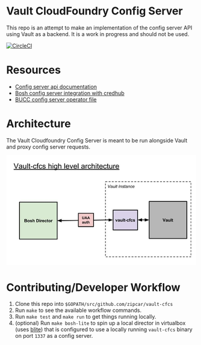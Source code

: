 # Vault CloudFoundry Config Server
This repo is an attempt to make an implementation of the config server API using Vault as a backend. It is a work in progress and should not be used.

[![CircleCI](https://circleci.com/gh/Zipcar/vault-cfcs/tree/master.svg?style=svg)](https://circleci.com/gh/Zipcar/vault-cfcs/tree/master)

# Resources
  - [Config server api documentation](https://github.com/cloudfoundry/config-server/blob/master/docs/api.md)
  - [Bosh config server integration with credhub](https://github.com/cloudfoundry-incubator/credhub/blob/master/docs/bosh-config-server.md)
  - [BUCC config server operator file](https://github.com/starkandwayne/bucc/blob/d477e927c79014b86a8694f3d724f260ae9f2fff/src/bosh-deployment/misc/config-server.yml)
 
# Architecture
The Vault Cloudfoundry Config Server is meant to be run alongside Vault and proxy config server requests.

![high level architecture diagram](docs/diagrams/high-level-architecture.jpg)

# Contributing/Developer Workflow
 1. Clone this repo into `$GOPATH/src/github.com/zipcar/vault-cfcs`
 1. Run `make` to see the available workflow commands.
 1. Run `make test` and `make run` to get things running locally.
 1. (optional) Run `make bosh-lite` to spin up a local director in virtualbox (uses [blite](https://github.com/Zipcar/blite)) that is configured to use a locally running `vault-cfcs` binary on port `1337` as a config server.
